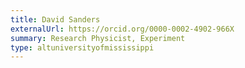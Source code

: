 ```yaml
---
title: David Sanders
externalUrl: https://orcid.org/0000-0002-4902-966X
summary: Research Physicist, Experiment
type: altuniversityofmississippi
---
```

